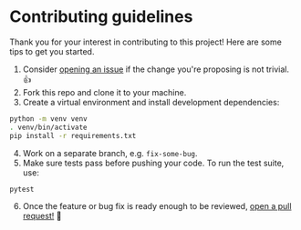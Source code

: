 # Contributing guidelines

Thank you for your interest in contributing to this project! Here are some tips to get you started.

1. Consider [opening an issue](https://github.com/tartiflette/subscriptions-transport-ws-python/issues/new) if the change you're proposing is not trivial. :+1:
2. Fork this repo and clone it to your machine.
3. Create a virtual environment and install development dependencies:

```bash
python -m venv venv
. venv/bin/activate
pip install -r requirements.txt
```

4. Work on a separate branch, e.g. `fix-some-bug`.
5. Make sure tests pass before pushing your code. To run the test suite, use:

```bash
pytest
```

6. Once the feature or bug fix is ready enough to be reviewed, [open a pull request!](https://github.com/tartiflette/subscriptions-transport-ws-python/compare) :rocket:
